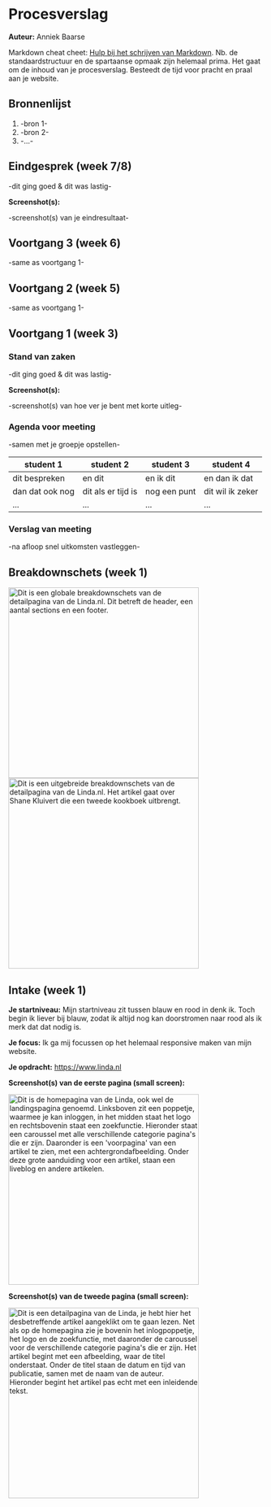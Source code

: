 # Procesverslag
**Auteur:** Anniek Baarse

Markdown cheat cheet: [Hulp bij het schrijven van Markdown](https://github.com/adam-p/markdown-here/wiki/Markdown-Cheatsheet). Nb. de standaardstructuur en de spartaanse opmaak zijn helemaal prima. Het gaat om de inhoud van je procesverslag. Besteedt de tijd voor pracht en praal aan je website.



## Bronnenlijst
1. -bron 1-
2. -bron 2-
3. -...-



## Eindgesprek (week 7/8)

-dit ging goed & dit was lastig-

**Screenshot(s):**

-screenshot(s) van je eindresultaat-



## Voortgang 3 (week 6)

-same as voortgang 1-



## Voortgang 2 (week 5)

-same as voortgang 1-



## Voortgang 1 (week 3)

### Stand van zaken

-dit ging goed & dit was lastig-

**Screenshot(s):**

-screenshot(s) van hoe ver je bent met korte uitleg-

### Agenda voor meeting

-samen met je groepje opstellen-

| student 1      | student 2          | student 3    | student 4        |
| ---            | ---                | ---          | ---              |
| dit bespreken  | en dit             | en ik dit    | en dan ik dat    |
| dan dat ook nog| dit als er tijd is | nog een punt | dit wil ik zeker |
| ...            | ...                | ...          | ...              |

### Verslag van meeting

-na afloop snel uitkomsten vastleggen-



## Breakdownschets (week 1)

<img src="images/Breakdownschets-Globaal.PNG" width="375px" alt="Dit is een globale breakdownschets van de detailpagina van de Linda.nl. Dit betreft de header, een aantal sections en een footer.">

<img src="images/Breakdownschets.PNG" width="375px" alt="Dit is een uitgebreide breakdownschets van de detailpagina van de Linda.nl. Het artikel gaat over Shane Kluivert die een tweede kookboek uitbrengt.">

## Intake (week 1)

**Je startniveau:** Mijn startniveau zit tussen blauw en rood in denk ik. Toch begin ik liever bij blauw, zodat ik altijd nog kan doorstromen naar rood als ik merk dat dat nodig is.

**Je focus:** Ik ga mij focussen op het helemaal responsive maken van mijn website.

**Je opdracht:** https://www.linda.nl

**Screenshot(s) van de eerste pagina (small screen):**

<img src="images/Homepagina-Linda.PNG" width="375px" alt="Dit is de homepagina van de Linda, ook wel de landingspagina genoemd. Linksboven zit een poppetje, waarmee je kan inloggen, in het midden staat het logo en rechtsbovenin staat een zoekfunctie. Hieronder staat een caroussel met alle verschillende categorie pagina's die er zijn. Daaronder is een 'voorpagina' van een artikel te zien, met een achtergrondafbeelding. Onder deze grote aanduiding voor een artikel, staan een liveblog en andere artikelen.">

**Screenshot(s) van de tweede pagina (small screen):**

<img src="images/Detailpagina-Linda.PNG" width="375px" alt="Dit is een detailpagina van de Linda, je hebt hier het desbetreffende artikel aangeklikt om te gaan lezen. Net als op de homepagina zie je bovenin het inlogpoppetje, het logo en de zoekfunctie, met daaronder de caroussel voor de verschillende categorie pagina's die er zijn. Het artikel begint met een afbeelding, waar de titel onderstaat. Onder de titel staan de datum en tijd van publicatie, samen met de naam van de auteur. Hieronder begint het artikel pas echt met een inleidende tekst.">
